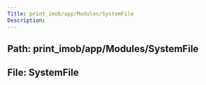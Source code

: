 ```yaml
---
Title: print_imob/app/Modules/SystemFile
Description:
---
```


## Path: print_imob/app/Modules/SystemFile
## File: SystemFile